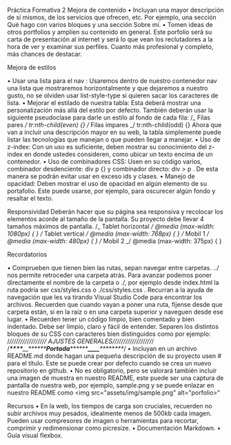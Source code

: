 Práctica Formativa 2
Mejora de contenido
• Incluyan una mayor descripción de sí mismos, de los servicios que ofrecen, etc. Por ejemplo, una sección Qué hago con varios bloques y una sección Sobre mí.
• Tomen ideas de otros portfolios y amplíen su contenido en general. Este porfolio será su carta de presentación al internet y será lo que vean los reclutadores a la hora de ver y examinar sus perfiles. Cuanto más profesional y completo, más chances de destacar.

Mejora de estilos

 
• Usar una lista para el nav : Usaremos dentro de nuestro contenedor nav una lista que mostraremos horizontalmente y que dejaremos a nuestro gusto, no se olviden usar list-style-type si quieren sacar los caracteres de lista.
• Mejorar el estilado de nuestra tabla: Esta deberá mostrar una personalización más allá del estilo por defecto. También deberán usar la siguiente pseudoclase para darle un estilo al fondo de cada fila:
/_ Filas pares _/
tr:nth-child(even) {}
/_ Filas impares _/
tr:nth-child(odd) {}
Ahora que van a incluír una descripción mayor en su web, la tabla simplemente puede listar las tecnologías
que manejan o que pueden llegar a manejar.
• Uso de z-index: Con un uso es suficiente, deben mostrar su conocimiento del z-index en donde ustedes consideren, como ubicar un texto encima de un contenedor.
• Uso de combinadores CSS: Usen en su código varios, combinador desdenciente: div p {} y combinador directo: div > p . De esta manera se podrán evitar usar en exceso ids y clases.
• Manejo de opacidad: Deben mostrar el uso de opacidad en algún elemento de su portafolio. Este puede usarse, por ejemplo, para oscurecer algún fondo y resaltar el texto.

Responsividad
Deberán hacer que su página sea responsiva y recolocar los elementos acorde al tamaño de la pantalla. Su proyecto debe llevar 4 tamaños máximos de pantalla.
/_ Tablet horizontal _/
@media (max-width: 1080px) { }
/_ Tablet vertical _/
@media (max-width: 768px) { }
/_ Mobil 1 _/
@media (max-width: 480px) { }
/_ Mobil 2 _/
@media (max-width: 375px) { }

Recordatorios

• Comprueben que tienen bien las rutas, sepan navegar entre carpetas. ../ nos permite retroceder una carpeta atrás. Para avanzar podemos poner directamente el nombre de la carpeta o ./, por ejemplo desde index.html la ruta podría ser css/styles.css o ./css/styles.css . Recurran a la ayuda de navegación que les va tirando Visual Studio Code para encontrar los archivos. Recuerden que cuando
vayan a poner una ruta, fijense desde que carpeta están, si en la raíz o en una carpeta superior y naveguen desde ese lugar.
• Recuerden tener un código limpio, bien comentado y bien indentado. Debe ser limpio, claro y fácil de entender. Separen los distintos bloques de su CSS con caracteres bien distinguidos como por ejemplo:
/_///////////////// AJUSTES GENERALES//////////////////_/
/_**\*\*\*\***\_\_**\*\*\*\***Portada****\*\*\*\*****\_\_\_\_****\*\*\*\*****_/
• Incluyan en un archivo README.md donde hagan una pequeña descripción de su proyecto usen # para el título. Este se puede crear por defecto cuando se crea un nuevo repositorio en github.
• No es obligatorio, pero se valorará también incluír una imagen de muestra en nuestro README, este puede ser una captura de pantalla de nuestra web, por ejemplo, sample.png y se puede enlazar en nuestro README como <img src="assets/img/sample.png" alt="porfolio>"

Recursos
• En la web, los tiempos de carga son cruciales, recuerden no subir archivos muy pesados, idealmente menos de 500kb cada imagen. Pueden usar compresores de imagen o herramientas para recortar, comprimir y redimensionar como picresize.
• Documentación Markdown.
• Guía visual flexbox.
